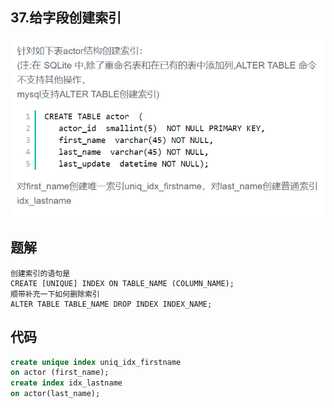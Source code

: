 ## 37.给字段创建索引

![image-20201222153255505](SQL题解模板.assets/image-20201222153255505.png)



## 题解

```
创建索引的语句是
CREATE [UNIQUE] INDEX ON TABLE_NAME (COLUMN_NAME);
顺带补充一下如何删除索引
ALTER TABLE TABLE_NAME DROP INDEX INDEX_NAME;
```



## 代码

```sql
create unique index uniq_idx_firstname
on actor (first_name);
create index idx_lastname
on actor(last_name);
```

